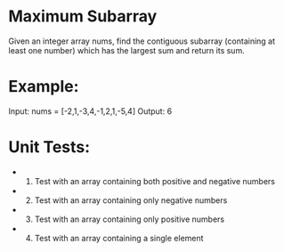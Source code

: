 # Maximum Subarray

Given an integer array nums, find the contiguous subarray (containing at least one number) which has the largest sum and return its sum.

# Example:

Input: nums = [-2,1,-3,4,-1,2,1,-5,4]
Output: 6

# Unit Tests:

- 1. Test with an array containing both positive and negative numbers
- 2. Test with an array containing only negative numbers
- 3. Test with an array containing only positive numbers
- 4. Test with an array containing a single element
